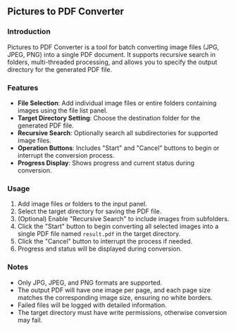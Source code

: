 ## Pictures to PDF Converter

### Introduction
Pictures to PDF Converter is a tool for batch converting image files (JPG, JPEG, PNG) into a single PDF document. It supports recursive search in folders, multi-threaded processing, and allows you to specify the output directory for the generated PDF file.

### Features

- **File Selection**: Add individual image files or entire folders containing images using the file list panel.
- **Target Directory Setting**: Choose the destination folder for the generated PDF file.
- **Recursive Search**: Optionally search all subdirectories for supported image files.
- **Operation Buttons**: Includes "Start" and "Cancel" buttons to begin or interrupt the conversion process.
- **Progress Display**: Shows progress and current status during conversion.

### Usage

1. Add image files or folders to the input panel.
2. Select the target directory for saving the PDF file.
3. (Optional) Enable "Recursive Search" to include images from subfolders.
4. Click the "Start" button to begin converting all selected images into a single PDF file named `result.pdf` in the target directory.
5. Click the "Cancel" button to interrupt the process if needed.
6. Progress and status will be displayed during conversion.

### Notes

- Only JPG, JPEG, and PNG formats are supported.
- The output PDF will have one image per page, and each page size matches the corresponding image size, ensuring no white borders.
- Failed files will be logged with detailed information.
- The target directory must have write permissions, otherwise conversion may fail.

